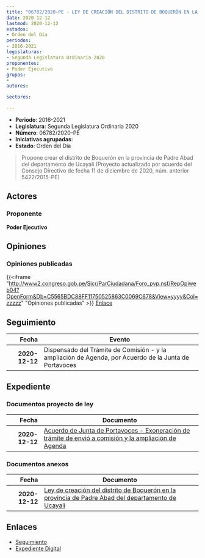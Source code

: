 ```yaml
---
title: "06782/2020-PE - LEY DE CREACIÓN DEL DISTRITO DE BOQUERÓN EN LA PROVINCIA DE PADRE ABAD DEL DEPARTAMENTO DE UCAYALI"
date: 2020-12-12
lastmod: 2020-12-12
estados:
- Orden del Día
periodos:
- 2016-2021
legislaturas:
- Segunda Legislatura Ordinaria 2020
proponentes:
- Poder Ejecutivo
grupos:
- 
autores:

sectores:

---
```

- **Periodo**: 2016-2021
- **Legislatura**: Segunda Legislatura Ordinaria 2020
- **Número**: 06782/2020-PE
- **Iniciativas agrupadas**: 
- **Estado**: Orden del Día

> Propone crear el distrito de Boquerón en la provincia de Padre Abad del departamento de Ucayali (Proyecto actualizado por acuerdo del Consejo Directivo de fecha 11 de diciembre de 2020, núm. anterior 5422/2015-PE)


## Actores

### Proponente

**Poder Ejecutivo**

## Opiniones

### Opiniones publicadas

{{<iframe "http://www2.congreso.gob.pe/Sicr/ParCiudadana/Foro_pvp.nsf/RepOpiweb04?OpenForm&Db=C5565BDC88FF11750525863C0069C678&View=yyyy&Col=zzzzz" "Opiniones publicadas" >}}
[Enlace](http://www2.congreso.gob.pe/Sicr/ParCiudadana/Foro_pvp.nsf/RepOpiweb04?OpenForm&Db=C5565BDC88FF11750525863C0069C678&View=yyyy&Col=zzzzz)


## Seguimiento

| Fecha | Evento |
|------:|--------|
| **2020-12-12** | Dispensado del Trámite de Comisión - y la ampliación de Agenda, por Acuerdo de la Junta de Portavoces |

## Expediente

### Documentos proyecto de ley

| Fecha | Documento |
|------:|-----------|
| **2020-12-12** | [Acuerdo de Junta de Portavoces - Exoneración de trámite de envió a comisión y la ampliación de Agenda](http://www.leyes.congreso.gob.pe/Documentos/2016_2021/Acuerdos/Junta_Portavoces/AJP06782-20201212.pdf) |

### Documentos anexos

| Fecha | Documento |
|------:|-----------|
| **2020-12-12** | [Ley de creación del distrito de Boquerón en la provincia de Padre Abad del departamento de Ucayali](https://leyes.congreso.gob.pe/Documentos/2016_2021/Proyectos_de_Ley_y_de_Resoluciones_Legislativas/PL06782-20201212.pdf) |

## Enlaces

- [Seguimiento](http://www2.congreso.gob.pe/Sicr/TraDocEstProc/CLProLey2016.nsf/f7fff46988ca05b1052578e100829cc7/8b0618b9711796470525863c006df4d0?OpenDocument)
- [Expediente Digital](http://www2.congreso.gob.pe/Sicr/TraDocEstProc/Expvirt_2011.nsf/visbusqptramdoc1621/06782?opendocument)

